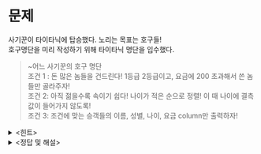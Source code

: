 문제
===

사기꾼이 타이타닉에 탑승했다. 노리는 목표는 호구들!   
호구명단을 미리 작성하기 위해 타이타닉 명단을 입수했다.   
   
>~어느 사기꾼의 호구 명단    
조건 1 : 돈 많은 놈들을 건드린다! 1등급 2등급이고, 요금에 200 초과해서 쓴 놈들만 골라주자!   
조건 2: 아직 젊을수록 속이기 쉽다! 나이가 적은 순으로 정렬! 이 때 나이에 결측값이 들어가지 않도록!   
조건 3: 조건에 맞는 승객들의 이름, 성별, 나이, 요금 column만 출력하자!    



<details><summary><힌트></summary>
<p>

```python
query, dropna, sort_value, df[[]]
```

</p>
</details>

<details><summary><정답 및 해설></summary>
<p>
  
```python
import pandas as pd #판다스 import
titanic = pd.read_csv('titanic.csv') # dataset 불러오기

titanic_hogu = titanic.query('Pclass==[1, 2] & Fare>200') #query 이용
titanic_hogu=titanic_hogu.dropna() #결측값 제거
titanic_hogu=titanic_hogu.sort_values(by=['Age'], ascending=True) #나이 적은 순으로 정렬
titanic_hogu[['Name', 'Sex', 'Age', 'Fare']] # 원하는 column값만 출력

```

<img width="497" alt="2주차_답1" src="https://github.com/yoonie03/image/assets/128327967/43bf1948-25f2-4cbc-b898-fa268a58d09f">


</p>

> 후기 : ~~우리 크롬이 말을 안 들어요...~~


